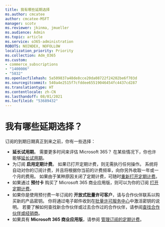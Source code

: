 ```yaml
---
title: 我有哪些延期选择
ms.author: cmcatee
author: cmcatee-MSFT
manager: scotv
ms.reviewer: jkinma, jmueller
ms.audience: Admin
ms.topic: article
ms.service: o365-administration
ROBOTS: NOINDEX, NOFOLLOW
localization_priority: Priority
ms.collection: Adm_O365
ms.custom:
- commerce_subscriptions
- "1400006"
- "5832"
ms.openlocfilehash: 5a509837a48de8cce20da08722f24202be6f703d
ms.sourcegitcommit: 540a4e2515f7cfddee65519046454fc4437cd287
ms.translationtype: HT
ms.contentlocale: zh-CN
ms.lasthandoff: 08/01/2021
ms.locfileid: "53689432"
---
```

# <a name="what-are-my-options-to-extend"></a>我有哪些延期选择？

订阅的到期日期真正到来之前，你有一些选择：

- **延长试用期**。  需要更多时间来评估 Microsoft 365？ 在某些情况下，你也许能够[延长试用期](https://docs.microsoft.com/microsoft-365/commerce/extend-your-trial)。  
- 为订阅 **启用定期计费**。 如果已打开定期计费，则无需执行任何操作。 系统将自动对你的订阅计费，并且将根据你当前的计费频率，向你另外收取一年或一个月的费用。 如果由于某种原因关闭了定期计费，可随时[重新打开定期计费](https://docs.microsoft.com/microsoft-365/commerce/subscriptions/renew-your-subscription)。
- 如果通过 **预付卡** 购买了 Microsoft 365 商业应用版，则可以为你的订阅 [打开定期计费](https://docs.microsoft.com/microsoft-365/commerce/subscriptions/renew-your-subscription)。
- 如果你是使用预付费一年订阅的 **开放式批量许可客户**，请与合作伙伴联系以购买新的产品密钥。 你将通过电子邮件收到在[批量许可服务中心](https://go.microsoft.com/fwlink/p/?LinkID=282016)中激活密钥的说明。 若要了解如何查找新合作伙伴或过去合作过的合作伙伴，请参阅[查找合作伙伴或经销商](https://docs.microsoft.com/microsoft-365/admin/manage/find-your-partner-or-reseller)。
- 如果具有 **Microsoft 365 商业应用版**，请参阅 [管理订阅的定期计费](https://docs.microsoft.com/microsoft-365/commerce/subscriptions/renew-your-subscription)。
